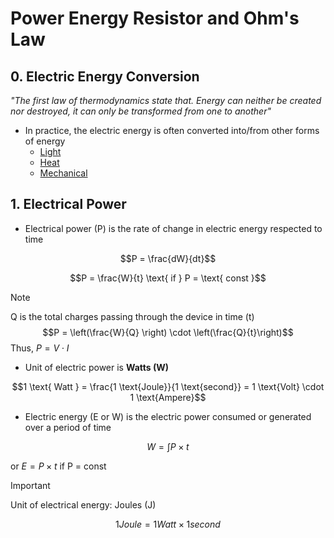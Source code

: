 # Power Energy Resistor and Ohm's Law


## 0. Electric Energy Conversion

*"The first law of thermodynamics state that. Energy can neither be created nor destroyed, it can only be transformed from one to another"*

- In practice, the electric energy is often converted into/from other forms of energy
  - [Light](https://www.youtube.com/watch?v=YjgSRaDaKSM)
  - [Heat](https://www.youtube.com/watch?v=neEvi0AFkcA)
  - [Mechanical](https://www.youtube.com/watch?v=WV2gul2SQNc)


## 1. Electrical Power


- Electrical power (P) is the rate of change in electric energy respected to time

$$P = \frac{dW}{dt}$$

$$P = \frac{W}{t} \text{ if } P = \text{ const }$$

> [!NOTE]
> Q is the total charges passing through the device in time (t)
> $$P = \left(\frac{W}{Q} \right) \cdot \left(\frac{Q}{t}\right)$$
> Thus, $P = V \cdot I$

- Unit of electric power is **Watts (W)**

$$1 \text{ Watt } = \frac{1 \text{Joule}}{1 \text{second}} = 1 \text{Volt} \cdot 1 \text{Ampere}$$

- Electric energy (E or W) is the electric power consumed or generated over a period of time

$$W = \int P \times t$$

or $E = P \times t$ if P = const

> [!IMPORTANT]
> Unit of electrical energy: Joules (J)
>
> $$1 Joule = 1 Watt \times 1 second$$



